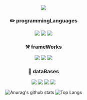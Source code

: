 <div align="center">
  <img src="https://capsule-render.vercel.app/api?type=Waving&color=auto&height=250&section=header&fontSize=50" />
  <h3>✏️ programmingLanguages</h3>
  <img src="https://img.shields.io/badge/Python-336d9d?style=flat-square&logo=Python&logoColor=white" />
  <img src="https://img.shields.io/badge/JavaScript-f0d81e?style=flat-square&logo=JavaScript&logoColor=white" />
  <img src="https://img.shields.io/badge/TypeScript-2f74c1?style=flat-square&logo=TypeScript&logoColor=white" />
  <h3>⚒️ frameWorks</h3>
  <img src="https://img.shields.io/badge/ReactJS-00c6f7?style=flat-square&logo=React&logoColor=white" />
  <img src="https://img.shields.io/badge/ExpressJS-black?style=flat-square&logo=Express&logoColor=white" />
  <img src="https://img.shields.io/badge/NestJS-e0224e?style=flat-square&logo=NestJS&logoColor=white" />
  <h3>🐸 dataBases</h3>
  <img src="https://img.shields.io/badge/Oracle-f00000?style=flat-square&logo=Oracle&logoColor=white" />
  <img src="https://img.shields.io/badge/Mysql-00718b?style=flat-square&logo=Mysql&logoColor=white" />
  <img src="https://img.shields.io/badge/MongoDB-66ab3e?style=flat-square&logo=MongoDB&logoColor=white" />
    <img src="https://capsule-render.vercel.app/api?type=Waving&color=auto&height=250&section=footer" />
<!--   <img src="https://capsule-render.vercel.app/api?type=wave&color=auto&height=200&section=footer" /> -->
  
![Anurag's github stats](https://github-readme-stats.vercel.app/api?username=foriinrangelen)
![Top Langs](https://github-readme-stats.vercel.app/api/top-langs/?username=foriinrangelen&layout=compact)

</div>
